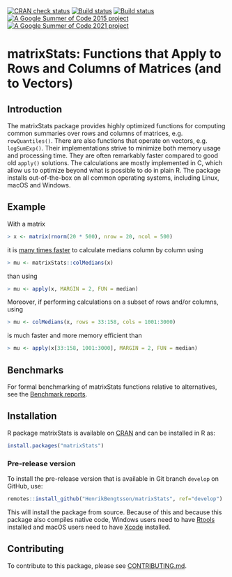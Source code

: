 

<div id="badges"><!-- pkgdown markup -->
<a href="https://CRAN.R-project.org/web/checks/check_results_matrixStats.html"><img border="0" src="https://www.r-pkg.org/badges/version/matrixStats" alt="CRAN check status"/></a> <a href="https://github.com/HenrikBengtsson/matrixStats/actions?query=workflow%3AR-CMD-check"><img border="0" src="https://github.com/HenrikBengtsson/matrixStats/workflows/R-CMD-check/badge.svg?branch=develop" alt="Build status"/></a>  <a href="https://ci.appveyor.com/project/HenrikBengtsson/matrixstats"><img border="0" src="https://ci.appveyor.com/api/projects/status/github/HenrikBengtsson/matrixStats?svg=true" alt="Build status"/></a>  <a href="https://github.com/rstats-gsoc/gsoc2015/wiki/table-of-proposed-coding-projects"><img border="0" src="https://img.shields.io/badge/GSoC-2015-blue" alt="A Google Summer of Code 2015 project"/></a>
<a href="https://github.com/rstats-gsoc/gsoc2021/wiki/table-of-proposed-coding-projects"><img border="0" src="https://img.shields.io/badge/GSoC-2021-blue" alt="A Google Summer of Code 2021 project"/></a>
</div>

# matrixStats: Functions that Apply to Rows and Columns of Matrices (and to Vectors) 

## Introduction

The matrixStats package provides highly optimized functions for
computing common summaries over rows and columns of matrices,
e.g. `rowQuantiles()`. There are also functions that operate on
vectors, e.g. `logSumExp()`. Their implementations strive to minimize
both memory usage and processing time. They are often remarkably
faster compared to good old `apply()` solutions. The calculations are
mostly implemented in C, which allow us to optimize beyond what is
possible to do in plain R. The package installs out-of-the-box on all
common operating systems, including Linux, macOS and Windows.

## Example

With a matrix

```r
> x <- matrix(rnorm(20 * 500), nrow = 20, ncol = 500)
```

it is [many times faster] to calculate medians column by column using

```r
> mu <- matrixStats::colMedians(x)
```

than using

```r
> mu <- apply(x, MARGIN = 2, FUN = median)
```

Moreover, if performing calculations on a subset of rows and/or
columns, using

```r
> mu <- colMedians(x, rows = 33:158, cols = 1001:3000)
```

is much faster and more memory efficient than

```r
> mu <- apply(x[33:158, 1001:3000], MARGIN = 2, FUN = median)
```



## Benchmarks
For formal benchmarking of matrixStats functions relative to
alternatives, see the [Benchmark reports].


[many times faster]: https://www.jottr.org/2015/01/matrixStats-0.13.1.html
[Benchmark reports]: https://github.com/HenrikBengtsson/matrixStats/wiki/Benchmark-reports

## Installation
R package matrixStats is available on [CRAN](https://cran.r-project.org/package=matrixStats) and can be installed in R as:
```r
install.packages("matrixStats")
```


### Pre-release version

To install the pre-release version that is available in Git branch `develop` on GitHub, use:
```r
remotes::install_github("HenrikBengtsson/matrixStats", ref="develop")
```
This will install the package from source.  Because of this and because this package also compiles native code, Windows users need to have [Rtools](https://cran.r-project.org/bin/windows/Rtools/) installed and macOS users need to have [Xcode](https://developer.apple.com/xcode/) installed.


<!-- pkgdown-drop-below -->


## Contributing

To contribute to this package, please see [CONTRIBUTING.md](CONTRIBUTING.md).


